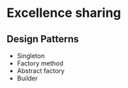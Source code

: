 # Excellence sharing

## Design Patterns

- Singleton
- Factory method
- Abstract factory
- Builder

